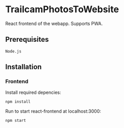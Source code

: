 # TrailcamPhotosToWebsite
React frontend of the webapp. Supports PWA.

## Prerequisites
```
Node.js 
```
## Installation

### Frontend

Install required depencies:
```
npm install
```

Run to start react-frontend at localhost:3000:
```
npm start 
```